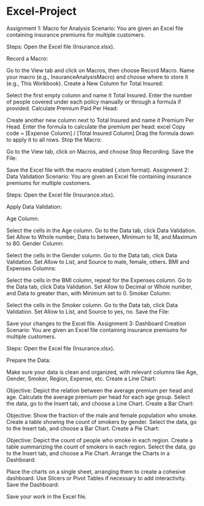 # Excel-Project

Assignment 1: Macro for Analysis
Scenario:
You are given an Excel file containing insurance premiums for multiple customers.

Steps:
Open the Excel file (Insurance.xlsx).

Record a Macro:

Go to the View tab and click on Macros, then choose Record Macro.
Name your macro (e.g., InsuranceAnalysisMacro) and choose where to store it (e.g., This Workbook).
Create a New Column for Total Insured:

Select the first empty column and name it Total Insured.
Enter the number of people covered under each policy manually or through a formula if provided.
Calculate Premium Paid Per Head:

Create another new column next to Total Insured and name it Premium Per Head.
Enter the formula to calculate the premium per head:
excel
Copy code
= [Expense Column] / [Total Insured Column]
Drag the formula down to apply it to all rows.
Stop the Macro:

Go to the View tab, click on Macros, and choose Stop Recording.
Save the File:

Save the Excel file with the macro enabled (.xlsm format).
Assignment 2: Data Validation
Scenario:
You are given an Excel file containing insurance premiums for multiple customers.

Steps:
Open the Excel file (Insurance.xlsx).

Apply Data Validation:

Age Column:

Select the cells in the Age column.
Go to the Data tab, click Data Validation.
Set Allow to Whole number, Data to between, Minimum to 18, and Maximum to 80.
Gender Column:

Select the cells in the Gender column.
Go to the Data tab, click Data Validation.
Set Allow to List, and Source to male, female, others.
BMI and Expenses Columns:

Select the cells in the BMI column, repeat for the Expenses column.
Go to the Data tab, click Data Validation.
Set Allow to Decimal or Whole number, and Data to greater than, with Minimum set to 0.
Smoker Column:

Select the cells in the Smoker column.
Go to the Data tab, click Data Validation.
Set Allow to List, and Source to yes, no.
Save the File:

Save your changes to the Excel file.
Assignment 3: Dashboard Creation
Scenario:
You are given an Excel file containing insurance premiums for multiple customers.

Steps:
Open the Excel file (Insurance.xlsx).

Prepare the Data:

Make sure your data is clean and organized, with relevant columns like Age, Gender, Smoker, Region, Expense, etc.
Create a Line Chart:

Objective: Depict the relation between the average premium per head and age.
Calculate the average premium per head for each age group.
Select the data, go to the Insert tab, and choose a Line Chart.
Create a Bar Chart:

Objective: Show the fraction of the male and female population who smoke.
Create a table showing the count of smokers by gender.
Select the data, go to the Insert tab, and choose a Bar Chart.
Create a Pie Chart:

Objective: Depict the count of people who smoke in each region.
Create a table summarizing the count of smokers in each region.
Select the data, go to the Insert tab, and choose a Pie Chart.
Arrange the Charts in a Dashboard:

Place the charts on a single sheet, arranging them to create a cohesive dashboard.
Use Slicers or Pivot Tables if necessary to add interactivity.
Save the Dashboard:

Save your work in the Excel file.
